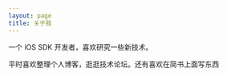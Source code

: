 ```yaml
---
layout: page
title: 关于我 
---
```


一个 iOS SDK 开发者，喜欢研究一些新技术。
<p>
平时喜欢整理个人博客，逛逛技术论坛。还有喜欢在简书上面写东西

<p>
<p>


